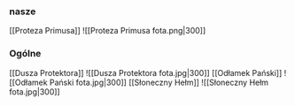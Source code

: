 ### nasze

[[Proteza Primusa]]
![[Proteza Primusa fota.png|300]]

### Ogólne

[[Dusza Protektora]]
![[Dusza Protektora fota.jpg|300]]
[[Odłamek Pański]]
![[Odłamek Pański fota.jpg|300]]
[[Słoneczny Hełm]]
![[Słoneczny Hełm fota.jpg|300]]
